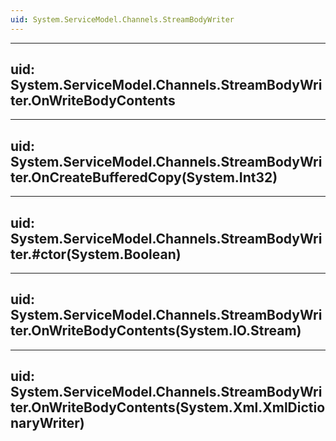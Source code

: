 ```yaml
---
uid: System.ServiceModel.Channels.StreamBodyWriter
---
```


---
uid: System.ServiceModel.Channels.StreamBodyWriter.OnWriteBodyContents
---

---
uid: System.ServiceModel.Channels.StreamBodyWriter.OnCreateBufferedCopy(System.Int32)
---

---
uid: System.ServiceModel.Channels.StreamBodyWriter.#ctor(System.Boolean)
---

---
uid: System.ServiceModel.Channels.StreamBodyWriter.OnWriteBodyContents(System.IO.Stream)
---

---
uid: System.ServiceModel.Channels.StreamBodyWriter.OnWriteBodyContents(System.Xml.XmlDictionaryWriter)
---
